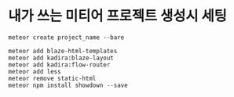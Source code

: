 # 내가 쓰는 미티어 프로젝트 생성시 세팅

```
meteor create project_name --bare
```

```
meteor add blaze-html-templates
meteor add kadira:blaze-layout
meteor add kadira:flow-router
meteor add less
meteor remove static-html
meteor npm install showdown --save
 
```
